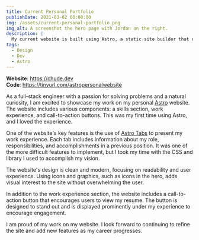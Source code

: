 ```yaml
---
title: Current Personal Portfolio
publishDate: 2021-03-02 00:00:00
img: /assets/current-personal-portfolio.png
img_alt: A screenshot the hero page with Jordan on the right.
description: |
  My current website is built using Astro, a static site builder that uses modern web development technologies.
tags:
  - Design
  - Dev
  - Astro
---
```


**Website**: https://chude.dev <br>
**Code**: https://tinyurl.com/astropersonalwebsite

As a full-stack engineer with a passion for solving problems and a natural curiosity, I am excited to showcase my work on my personal [Astro](https://astro.build/) website. The website includes various components: a skills section, work experience, and call-to-action buttons. This was my first time using Astro, and I loved the experience.

One of the website's key features is the use of [Astro Tabs](https://code.juliancataldo.com/component/astro-tabs/#doc) to present my work experience. Each tab includes information about my role, responsibilities, and accomplishments in a previous position. It was one of the more difficult features to implement, but I took my time with the CSS and library I used to accomplish my vision.

The website's design is clean and modern, focusing on readability and user experience. Using icons and graphics, such as icons in the hero, adds visual interest to the site without overwhelming the user.

In addition to the work experience section, the website includes a call-to-action button that encourages users to view my resume. The button is designed to stand out and is displayed prominently under my experience to encourage engagement.

I am proud of my work on my website. I look forward to continuing to refine the site and add new features as my career progresses.

